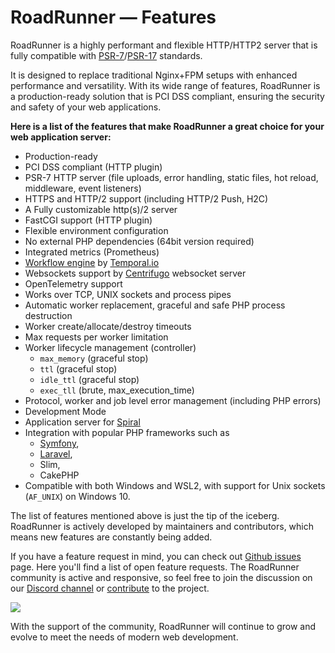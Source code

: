 # RoadRunner — Features

RoadRunner is a highly performant and flexible HTTP/HTTP2 server that is fully compatible
with [PSR-7](https://www.php-fig.org/psr/psr-7/)/[PSR-17](https://www.php-fig.org/psr/psr-17/) standards.

It is designed to replace traditional Nginx+FPM setups with enhanced performance and versatility. With its wide
range of features, RoadRunner is a production-ready solution that is PCI DSS compliant, ensuring the security and safety
of your web applications.

**Here is a list of the features that make RoadRunner a great choice for your web application server:**

- Production-ready
- PCI DSS compliant (HTTP plugin)
- PSR-7 HTTP server (file uploads, error handling, static files, hot reload, middleware, event listeners)
- HTTPS and HTTP/2 support (including HTTP/2 Push, H2C)
- A Fully customizable http(s)/2 server
- FastCGI support (HTTP plugin)
- Flexible environment configuration
- No external PHP dependencies (64bit version required)
- Integrated metrics (Prometheus)
- [Workflow engine](https://github.com/temporalio/sdk-php) by [Temporal.io](https://temporal.io)
- Websockets support by [Centrifugo](https://centrifugal.dev/) websocket server
- OpenTelemetry support
- Works over TCP, UNIX sockets and process pipes
- Automatic worker replacement, graceful and safe PHP process destruction
- Worker create/allocate/destroy timeouts
- Max requests per worker limitation
- Worker lifecycle management (controller)
    - `max_memory` (graceful stop)
    - `ttl` (graceful stop)
    - `idle_ttl` (graceful stop)
    - `exec_tll` (brute, max_execution_time)
- Protocol, worker and job level error management (including PHP errors)
- Development Mode
- Application server for [Spiral](https://github.com/spiral/framework)
- Integration with popular PHP frameworks such as
    - [Symfony](https://github.com/php-runtime/roadrunner-symfony-nyholm),
    - [Laravel](https://github.com/laravel/octane),
    - Slim,
    - CakePHP
- Compatible with both Windows and WSL2, with support for Unix sockets (`AF_UNIX`) on Windows 10.

The list of features mentioned above is just the tip of the iceberg. RoadRunner is actively developed by maintainers
and contributors, which means new features are constantly being added.

If you have a feature request in mind, you can check
out [Github issues](https://github.com/roadrunner-server/roadrunner/issues) page. Here you'll find a list of open
feature requests. The RoadRunner community is active and responsive, so feel free to join the discussion on
our [Discord channel](https://discord.gg/spiralphp) or [contribute](./contributing.md) to the project.

<a href="https://discord.gg/spiralphp"><img src="https://img.shields.io/badge/discord-chat-magenta.svg"></a>

With the support of the community, RoadRunner will continue to grow and evolve to meet the needs of modern web
development.